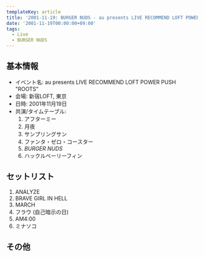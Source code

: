 ```yaml
---
templateKey: article
title: '2001-11-19: BURGER NUDS - au presents LIVE RECOMMEND LOFT POWER PUSH \"ROOTS\" at 新宿LOFT'
date: '2001-11-19T00:00:00+09:00'
tags:
  - Live
  - BURGER NUDS
---
```

## 基本情報

* イベント名: au presents LIVE RECOMMEND LOFT POWER PUSH "ROOTS"
* 会場: 新宿LOFT, 東京
* 日時: 2001年11月19日
* 共演/タイムテーブル:
  1. アフターミー
  1. 月夜
  1. サンプリングサン
  1. ファンタ・ゼロ・コースター
  1. *BURGER NUDS*
  1. ハックルベーリーフィン

## セットリスト

1. ANALYZE
1. BRAVE GIRL IN HELL
1. MARCH
1. フラウ (自己暗示の日)
1. AM4:00
1. ミナソコ

## その他

